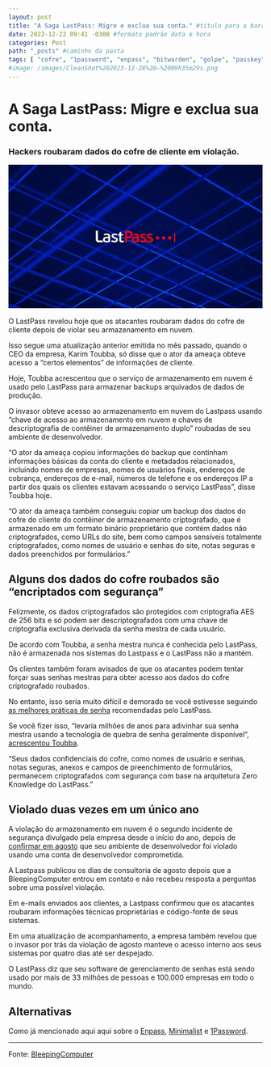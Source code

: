```yaml
---
layout: post
title: "A Saga LastPass: Migre e exclua sua conta." #titulo para a barra de enderecos
date: 2022-12-22 09:41 -0300 #formato padrão data e hora
categories: Post
path: "_posts" #caminho da pasta
tags: [ "cofre", "1password", "enpass", "bitwarden", "golpe", "passkey", "phishing", "2fa", "lastpass", "vazamento" ]
#image: /images/CleanShot%202023-12-28%20—%2009h35m29s.png
---
```


# A Saga LastPass: Migre e exclua sua conta.
### Hackers roubaram dados do cofre de cliente em violação.
![](/images/lastpass.png)

O LastPass revelou hoje que os atacantes roubaram dados do cofre de cliente depois de violar seu armazenamento em nuvem.

Isso segue uma atualização anterior emitida no mês passado, quando o CEO da empresa, Karim Toubba, só disse que o ator da ameaça obteve acesso a “certos elementos” de informações de cliente.

Hoje, Toubba acrescentou que o serviço de armazenamento em nuvem é usado pelo LastPass para armazenar backups arquivados de dados de produção.

O invasor obteve acesso ao armazenamento em nuvem do Lastpass usando “chave de acesso ao armazenamento em nuvem e chaves de descriptografia de contêiner de armazenamento duplo” roubadas de seu ambiente de desenvolvedor.

“O ator da ameaça copiou informações do backup que continham informações básicas da conta do cliente e metadados relacionados, incluindo nomes de empresas, nomes de usuários finais, endereços de cobrança, endereços de e-mail, números de telefone e os endereços IP a partir dos quais os clientes estavam acessando o serviço LastPass”, disse Toubba hoje.

“O ator da ameaça também conseguiu copiar um backup dos dados do cofre do cliente do contêiner de armazenamento criptografado, que é armazenado em um formato binário proprietário que contém dados não criptografados, como URLs do site, bem como campos sensíveis totalmente criptografados, como nomes de usuário e senhas do site, notas seguras e dados preenchidos por formulários.”

## Alguns dos dados do cofre roubados são “encriptados com segurança”
Felizmente, os dados criptografados são protegidos com criptografia AES de 256 bits e só podem ser descriptografados com uma chave de criptografia exclusiva derivada da senha mestra de cada usuário.

De acordo com Toubba, a senha mestra nunca é conhecida pelo LastPass, não é armazenada nos sistemas do Lastpass e o LastPass não a mantém.

Os clientes também foram avisados de que os atacantes podem tentar forçar suas senhas mestras para obter acesso aos dados do cofre criptografado roubados.

No entanto, isso seria muito difícil e demorado se você estivesse seguindo [as melhores práticas de senha](https://support.lastpass.com/help/what-is-the-lastpass-master-password-lp070014#:~:text=We%20recommend%20using,%3A) recomendadas pelo LastPass.

Se você fizer isso, “levaria milhões de anos para adivinhar sua senha mestra usando a tecnologia de quebra de senha geralmente disponível”, [acrescentou Toubba](https://blog.lastpass.com/2022/12/notice-of-recent-security-incident/).

“Seus dados confidenciais do cofre, como nomes de usuário e senhas, notas seguras, anexos e campos de preenchimento de formulários, permanecem criptografados com segurança com base na arquitetura Zero Knowledge do LastPass.”

## Violado duas vezes em um único ano
A violação do armazenamento em nuvem é o segundo incidente de segurança divulgado pela empresa desde o início do ano, depois de [confirmar em agosto](https://gustavosaez.github.io/episódios/2022/12/02/lastpass-hackeado-pela-segunda-vez-este-ano.html) que seu ambiente de desenvolvedor foi violado usando uma conta de desenvolvedor comprometida.

A Lastpass publicou os dias de consultoria de agosto depois que a BleepingComputer entrou em contato e não recebeu resposta a perguntas sobre uma possível violação.

Em e-mails enviados aos clientes, a Lastpass confirmou que os atacantes roubaram informações técnicas proprietárias e código-fonte de seus sistemas.

Em uma atualização de acompanhamento, a empresa também revelou que o invasor por trás da violação de agosto manteve o acesso interno aos seus sistemas por quatro dias até ser despejado.

O LastPass diz que seu software de gerenciamento de senhas está sendo usado por mais de 33 milhões de pessoas e 100.000 empresas em todo o mundo.

## Alternativas
Como já mencionado aqui aqui sobre o [Enpass](https://gustavosaez.github.io/post/2022/01/29/enpass-um-gerenciador-de-senhas-robusto-e-gratuito.html), [Minimalist](https://gustavosaez.github.io/post/2022/02/19/minimalist-pode-ser-o-melhor-cofre-para-ios-ipados-e-macos.html) e [1Password](https://gustavosaez.github.io/tag/1password).

___


Fonte: [BleepingComputer](https://www.bleepingcomputer.com/news/security/lastpass-hackers-stole-customer-vault-data-in-cloud-storage-breach/)